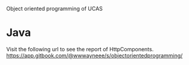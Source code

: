 Object oriented programming of UCAS
# Java
Visit the following url to see the report of HttpComponents.
https://app.gitbook.com/@wwwayneee/s/objectorientedprogramming/

